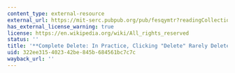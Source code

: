 ```yaml
---
content_type: external-resource
external_url: https://mit-serc.pubpub.org/pub/fesqymtr?readingCollection=ca73f7c0
has_external_license_warning: true
license: https://en.wikipedia.org/wiki/All_rights_reserved
status: ''
title: '**Complete Delete: In Practice, Clicking "Delete" Rarely Deletes. Should it?**'
uid: 322ee315-4023-42be-845b-684561bc7c7c
wayback_url: ''
---
```

